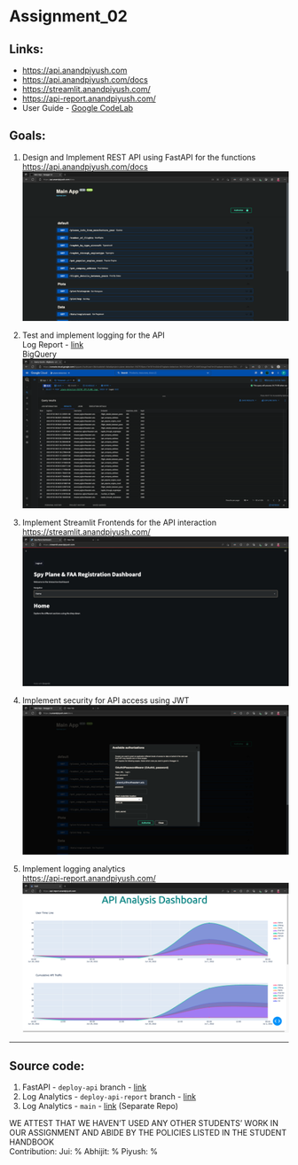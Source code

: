 # Assignment_02

## Links:
* https://api.anandpiyush.com
* https://api.anandpiyush.com/docs
* https://streamlit.anandpiyush.com/
* https://api-report.anandpiyush.com/
* User Guide - [Google CodeLab](https://codelabs-preview.appspot.com/?file_id=12LwAUKPgmy2_Y6zjSBM6NWxnvDhmzCG_0TH16MEKO4Q#3)

## Goals:
1. Design and Implement REST API using FastAPI for the functions <br>
    https://api.anandpiyush.com/docs
    ![API Swagger](/images/01.png)

2. Test and implement logging for the API <br>
    Log Report - [link](https://github.com/BigDataIA-Summer2022-Team04/Assignment_02/blob/api-unit-test/runSat%20Jul%20%202%2003:47:30%20EDT%202022.log) <br>
    BigQuery
    ![Logs](/images/02.png)

3. Implement Streamlit Frontends for the API interaction <br>
    https://streamlit.anandpiyush.com/
    ![Streamlit](/images/04.png)

4. Implement security for API access using JWT <br>
    ![Streamlit](/images/03.png)
   
5. Implement logging analytics <br>
    https://api-report.anandpiyush.com/
    ![Streamlit](/images/05.png)



---
## Source code:

1. FastAPI - `deploy-api` branch - [link](https://github.com/BigDataIA-Summer2022-Team04/Assignment_02/tree/deploy-api)
2. Log Analytics - `deploy-api-report` branch -  [link](https://github.com/BigDataIA-Summer2022-Team04/Assignment_02/tree/deploy-api-report)
3. Log Analytics - `main` - [link](https://github.com/BigDataIA-Summer2022-Team04/streamlit_planes) (Separate Repo)


WE ATTEST THAT WE HAVEN’T USED ANY OTHER STUDENTS’ WORK IN OUR ASSIGNMENT AND ABIDE BY THE POLICIES LISTED IN THE STUDENT HANDBOOK <br> 
Contribution: Jui: % Abhijit: % Piyush: %
